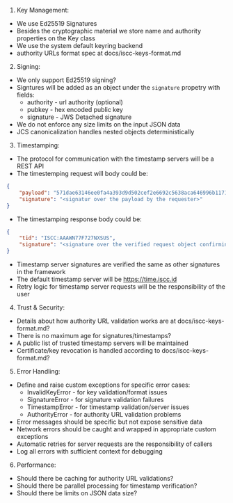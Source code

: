 1. Key Management:

- We use Ed25519 Signatures
- Besides the cryptographic material we store name and authority properties on the Key class
- We use the system default keyring backend
- authority URLs format spec at docs/iscc-keys-format.md

2. Signing:

- We only support Ed25519 signing?
- Signtures will be added as an object under the `signature` propetry with fields:
  - authority - url authority (optional)
  - pubkey - hex encoded public key
  - signature - JWS Detached signature
- We do not enforce any size limits on the input JSON data
- JCS canonicalization handles nested objects deterministically

3. Timestamping:

- The protocol for communication with the timestamp servers will be a REST API
- The timestemping request will body could be:

```json
{
    "payload": "571dae63146ee0fa4a393d9d502cef2e6692c5638aca646996b1171ae0609662",
    "signature": "<signatur over the payload by the requester>"
}
```

- The timestamping response body could be:

```json
{
    "tid": "ISCC:AAAWN77F727NXSUS",
    "signature": "<signature over the verified request object confirming unique tid asignment>"
}
```

- Timestamp server signatures are verified the same as other signatures in the framework
- The default timestamp server will be https://time.iscc.id
- Retry logic for timestamp server requests will be the responsibility of the user

4. Trust & Security:

- Details about how authority URL validation works are at docs/iscc-keys-format.md?
- There is no maximum age for signatures/timestamps?
- A public list of trusted timestamp servers will be maintained
- Certificate/key revocation is handled according to docs/iscc-keys-format.md?

5. Error Handling:

- Define and raise custom exceptions for specific error cases:
  - InvalidKeyError - for key validation/format issues
  - SignatureError - for signature validation failures
  - TimestampError - for timestamp validation/server issues
  - AuthorityError - for authority URL validation problems
- Error messages should be specific but not expose sensitive data
- Network errors should be caught and wrapped in appropriate custom exceptions
- Automatic retries for server requests are the responsibility of callers
- Log all errors with sufficient context for debugging

6. Performance:

- Should there be caching for authority URL validations?
- Should there be parallel processing for timestamp verification?
- Should there be limits on JSON data size?
